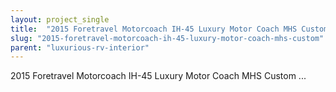 ```yaml
---
layout: project_single
title:  "2015 Foretravel Motorcoach IH-45 Luxury Motor Coach MHS Custom ..."
slug: "2015-foretravel-motorcoach-ih-45-luxury-motor-coach-mhs-custom"
parent: "luxurious-rv-interior"
---
```

2015 Foretravel Motorcoach IH-45 Luxury Motor Coach MHS Custom ...